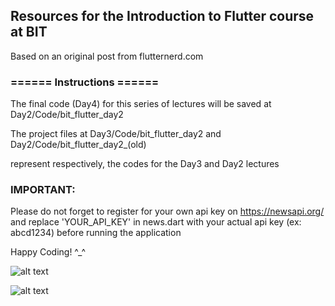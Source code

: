 ## Resources for the Introduction to Flutter course at BIT

Based on an original post from flutternerd.com

### ====== Instructions ======

The final code (Day4) for this series of lectures will be saved at Day2/Code/bit_flutter_day2

The project files at Day3/Code/bit_flutter_day2 and Day2/Code/bit_flutter_day2_(old)

represent respectively, the codes for the Day3 and Day2 lectures<br/>

### IMPORTANT: 

Please do not forget to register for your own api key on https://newsapi.org/ and replace 'YOUR_API_KEY' in news.dart with your actual api key (ex: abcd1234) before running the application<br/>


Happy Coding! ^_^



![alt text](https://github.com/yankev07/BIT_Intro_to_Flutter.git/blob/main/img_1.png?raw=true)


![alt text](https://github.com/yankev07/BIT_Intro_to_Flutter.git/blob/main/img_2.png?raw=true)
